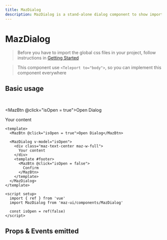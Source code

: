 ```yaml
---
title: MazDialog
description: MazDialog is a stand-alone dialog component to show important informations to the user or propose specific action. Many options available. You can hide the header or the footer, full-size layout, differents states etc.
---
```


# MazDialog

> Before you have to import the global css files in your project, follow instructions in [Getting Started](./../guide/getting-started.md)

> This component use `<Teleport to="body">`, so you can implement this component everywhere

## Basic usage

<br />

<MazBtn @click="isOpen = true">Open Dialog</MazBtn>

<MazDialog v-model="isOpen">
  <div class="maz-text-center maz-w-full">
    Your content
  </div>
  <template #footer>
    <MazBtn @click="isOpen = false">
      Confirm
    </MazBtn>
  </template>
</MazDialog>

<script setup>
  import { ref } from 'vue'
  const isOpen = ref(false)
</script>

```vue
<template>
  <MazBtn @click="isOpen = true">Open Dialog</MazBtn>

  <MazDialog v-model="isOpen">
    <div class="maz-text-center maz-w-full">
      Your content
    </div>
    <template #footer>
      <MazBtn @click="isOpen = false">
        Confirm
      </MazBtn>
    </template>
  </MazDialog>
</template>

<script setup>
  import { ref } from 'vue'
  import MazDialog from 'maz-ui/components/MazDialog'

  const isOpen = ref(false)
</script>
```

## Props & Events emitted

<ComponentPropDoc component="MazDialog" />
